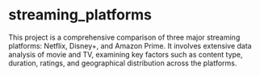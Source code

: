 # streaming_platforms
This project is a comprehensive comparison of three major streaming platforms: Netflix, Disney+, and Amazon Prime. It involves extensive data analysis of movie and TV, examining key factors such as content type, duration, ratings, and geographical distribution across the platforms.
